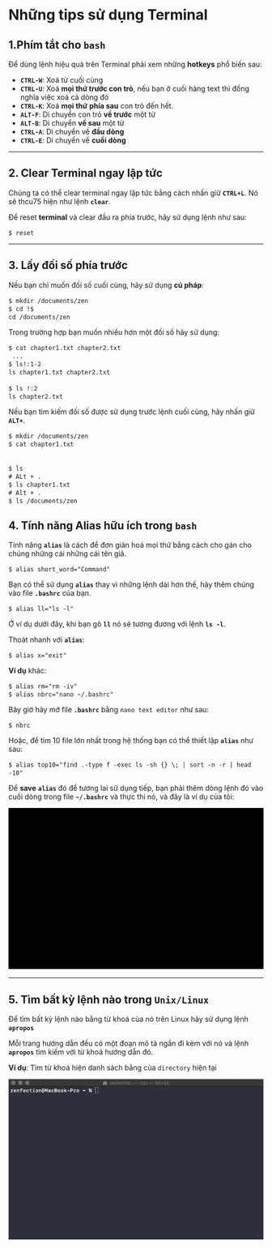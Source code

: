 # Những tips sử dụng Terminal

## 1.Phím tắt cho **`bash`**

Để dùng lệnh hiệu quả trên Terminal phải xem những **hotkeys** phổ biến sau:

- **`CTRL-W`**: Xoá từ cuối cùng
- **`CTRL-U`**: Xoá **mọi thứ trước con trỏ**, nếu bạn ở cuối hàng text thì đồng nghĩa việc xoá cả dòng đó
- **`CTRL-K`**: Xoá **mọi thứ** **phía sau** con trỏ đến hết.
- **`ALT-F`**: Di chuyển con trỏ **về trước** một từ
- **`ALT-B`**: Di chuyển **về sau** một từ
- **`CTRL-A`**: Di chuyển về **đầu dòng**
- **`CTRL-E`**: Di chuyển về **cuối dòng**

---

## 2. Clear Terminal ngay lập tức

Chúng ta có thể clear terminal ngay lập tức bằng cách nhấn giữ **`CTRL+L`**. Nó sẽ thcu75 hiện như lệnh **`clear`**.

Để reset **terminal** và clear đầu ra phía trước, hãy sử dụng lệnh như sau:

```shell
$ reset
```

---

## 3. Lấy đối số phía trước

Nếu bạn chỉ muốn đối số cuối cùng, hãy sử dụng **cú pháp**:

```shell
$ mkdir /documents/zen
$ cd !$
cd /documents/zen
```

Trong trường hợp bạn muốn nhiều hơn một đối số hãy sử dụng:

```shell
$ cat chapter1.txt chapter2.txt
 ...
$ ls!:1-2
ls chapter1.txt chapter2.txt

$ ls !:2
ls chapter2.txt
```

 Nếu bạn tìm kiếm đối số được sử dụng trước lệnh cuối cùng, hãy nhấn giữ **`ALT+`**. 

```shell
$ mkdir /documents/zen
$ cat chapter1.txt


$ ls
# ALt + . 
$ ls chapter1.txt
# Alt + .
$ ls /documents/zen
```

## 4. Tính năng Alias hữu ích trong **`bash`**

Tính năng **`alias`** là cách để đơn giản hoá mọi thứ bằng cách cho gán cho chúng những cái những cái tên giả.

```shell
$ alias short_word="Command"
```

Bạn có thể sử dụng **`alias`** thay vì những lệnh dài hơn thế, hãy thêm chúng vào file **`.bashrc`** của bạn.

```shell
$ alias ll="ls -l" 
```

Ở ví dụ dưới đây, khi bạn gõ **`ll`** nó sẽ tương đương với lệnh **`ls -l`**.

Thoát nhanh với **`alias`**:

```shell
$ alias x="exit"
```

**Ví dụ** khác:

```shell
$ alias rm="rm -iv"
$ alias nbrc="nano ~/.bashrc"
```

Bây giờ hãy mở file **``.bashrc``** bằng `nano text editor` như sau:

```shell
$ nbrc
```

Hoặc, để tìm 10 file lớn nhất trong hệ thống bạn có thể thiết lập **`alias`** như sau:

```shell
$ alias top10="find .-type f -exec ls -sh {} \; | sort -n -r | head -10"
```

Để **save** **`alias`** đó để tương lai sử dụng tiếp, bạn phải thêm dòng lệnh đó vào cuối dòng trong file **``~/.bashrc``** và thực thi nó, và đây là ví dụ của tôi:

![2020-08-05 17.32.01.gif](https://raw.githubusercontent.com/Zenfection/Image/master/2020/08/05-17-35-19-2020-08-05%2017.32.01.gif)

---

## 5. Tìm bất kỳ lệnh nào trong `Unix/Linux`

Để tìm bất kỳ lệnh nào  bằng từ khoá của nó trên Linux hãy sử dụng lệnh **`apropos`**

Mỗi trang hướng dẫn đều có một đoạn mô tả ngắn đi kèm với nó và lệnh **`apropos`** tìm kiếm với từ khoá hướng dẫn đó.

**Ví dụ**: Tìm từ khoá hiện danh sách bằng của `directory` hiện tại

![2020-08-05 17.42.31.gif](https://raw.githubusercontent.com/Zenfection/Image/master/2020/08/05-17-45-33-2020-08-05%2017.42.31.gif)


